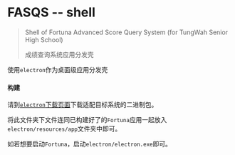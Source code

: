 # FASQS -- shell

> Shell of Fortuna Advanced Score Query System (for TungWah Senior High School)
>
> 成绩查询系统应用分发壳

使用`electron`作为桌面级应用分发壳

#### 构建

请到[`electron`下载页面](https://github.com/electron/electron/releases)下载适配目标系统的二进制包。

将此文件夹下文件连同已构建好了的`Fortuna`应用一起放入`electron/resources/app`文件夹中即可。

如若想要启动`Fortuna`，启动`electron/electron.exe`即可。